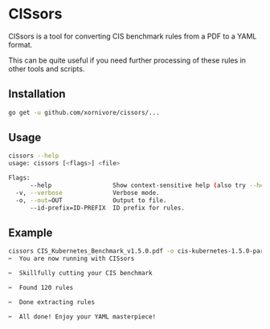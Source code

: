 # CISsors

CISsors is a tool for converting CIS benchmark rules from a PDF to a YAML format.

This can be quite useful if you need further processing of these rules in other
tools and scripts.

## Installation

```bash
go get -u github.com/xornivore/cissors/...
```

## Usage

```bash
cissors --help
usage: cissors [<flags>] <file>

Flags:
      --help                 Show context-sensitive help (also try --help-long and --help-man).
  -v, --verbose              Verbose mode.
  -o, --out=OUT              Output to file.
      --id-prefix=ID-PREFIX  ID prefix for rules.
```

## Example

```bash
cissors CIS_Kubernetes_Benchmark_v1.5.0.pdf -o cis-kubernetes-1.5.0-parsed.yaml
✂️  You are now running with CISsors

✂️  Skillfully cutting your CIS benchmark️

✂️  Found 120 rules

✂️  Done extracting rules

✂️️️  All done! Enjoy your YAML masterpiece!
```
